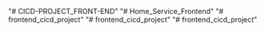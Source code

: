 "# CICD-PROJECT_FRONT-END" 
"# Home_Service_Frontend" 
"# frontend_cicd_project" 
"# frontend_cicd_project" 
"# frontend_cicd_project" 
